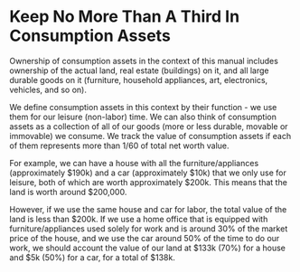 # Keep No More Than A Third In Consumption Assets

Ownership of consumption assets in the context of this manual includes ownership of the actual land, real estate (buildings) on it, and all large durable goods on it (furniture, household appliances, art, electronics, vehicles, and so on).

We define consumption assets in this context by their function - we use them for our leisure (non-labor) time. We can also think of consumption assets as a collection of all of our goods (more or less durable, movable or immovable) we consume. We track the value of consumption assets if each of them represents more than 1/60 of total net worth value.

For example, we can have a house with all the furniture/appliances (approximately $190k) and a car (approximately $10k) that we only use for leisure, both of which are worth approximately $200k. This means that the land is worth around $200,000.

However, if we use the same house and car for labor, the total value of the land is less than $200k. If we use a home office that is equipped with furniture/appliances used solely for work and is around 30% of the market price of the house, and we use the car around 50% of the time to do our work, we should account the value of our land at $133k (70%) for a house and $5k (50%) for a car, for a total of $138k.
